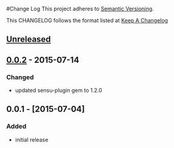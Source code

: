 #Change Log
This project adheres to [Semantic Versioning](http://semver.org/).

This CHANGELOG follows the format listed at [Keep A Changelog](http://keepachangelog.com/)

## [Unreleased]

## [0.0.2] - 2015-07-14
### Changed
- updated sensu-plugin gem to 1.2.0

## 0.0.1 - [2015-07-04]
### Added
- initial release

[Unreleased]: https://github.com/sensu-plugins/sensu-plugins-iis/compare/0.0.2...HEAD
[0.0.2]: https://github.com/sensu-plugins/sensu-plugins-iis/compare/0.0.1...0.0.2
